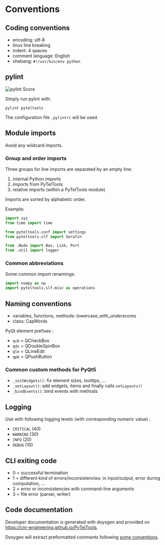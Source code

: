 Conventions
===========

## Coding conventions
* encoding: utf-8
* linux line breaking
* indent: 4 spaces
* comment language: English
* shebang: `#!/usr/bin/env python`

## pylint
![pylint Score](https://mperlet.github.io/pybadge/badges/8.50.svg)

Simply run pylint with: 
```
pylint pyteltools
```
The configuration file `.pylintrc` will be used.

## Module imports
Avoid any wildcard imports.

### Group and order imports
Three groups for line imports are separated by an empty line:
1. internal Python imports
2. imports from PyTelTools
3. relative imports (within a PyTelTools module)

Imports are sorted by alphabetic order.

Example:
```python
import sys
from time import time

from pyteltools.conf import settings
from pyteltools.slf import Serafin

from .Node import Box, Link, Port
from .util import logger
```

### Common abbreviations
Some common import renamings:
```python
import numpy as np
import pyteltools.slf.misc as operations
```

## Naming conventions
* variables, functions, methods: lowercase_with_underscores
* class: CapWords

PyQt element prefixes :
* `qcb` = QCheckBox
* `qds` = QDoubleSpinBox
* `qle` = QLineEdit
* `qpb` = QPushButton

### Common custom methods for PyQt5
* `_initWidgets()`: fix element sizes, tooltips, ...
* `_setLayout()`: add widgets, items and finally calls `setLayouts()`
* `_bindEvents()`: bind events with methods

## Logging
Use with following logging levels (with corresponding numeric value) :
* `CRITICAL` (40)
* `WARNING` (30)
* `INFO` (20)
* `DEBUG` (10)

## CLI exiting code
* 0 = successful termination
* 1 = different kind of errors/inconsistencies: in input/output, error during computation, ...
* 2 = error or inconsistencies with command-line arguments
* 3 = file error (parser, writer)

## Code documentation
Developer documentation is generated with doyxgen and provided on https://cnr-engineering.github.io/PyTelTools.

Doxygen will extract preformatted comments following [some conventions](https://www.stack.nl/~dimitri/doxygen/manual/docblocks.html#pythonblocks).
